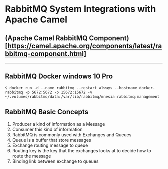 # RabbitMQ System Integrations with Apache Camel

## (Apache Camel RabbitMQ Component)[https://camel.apache.org/components/latest/rabbitmq-component.html]
---

## RabbitMQ Docker windows 10 Pro
```
$ docker run -d --name rabbitmq --restart always --hostname docker-rabbitmq -p 5672:5672 -p 15672:15672 -v ~/.volumes/rabbitmq/data:/var/lib/rabbitmq/mnesia rabbitmq:management
```
## RabbitMQ Basic Concepts

1. Producer a kind of information as a Message
2. Consumer this kind of information
3. RabbitMQ is commonly used with Exchanges and Queues
4. Queue is a buffer that store messages
5. Exchange routing message to queue
6. Routing key is the key that the exchanges looks at to decide how to route the message
7. Binding link between exchange to queues
